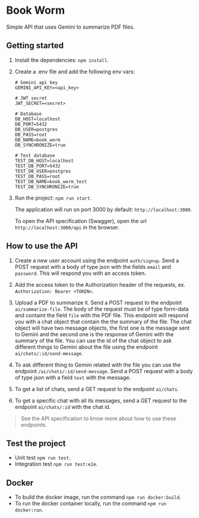 # Book Worm

Simple API that uses Gemini to summarize PDF files.

## Getting started

1. Install the dependencies: `npm install`.

2. Create a .env file and add the following env vars:

    ```
    # Gemini api key
    GEMINI_API_KEY=<api_key>

    # JWT secret
    JWT_SECRET=<secret>

    # Database
    DB_HOST=localhost
    DB_PORT=5432
    DB_USER=postgres
    DB_PASS=root
    DB_NAME=book_worm
    DB_SYNCHRONIZE=true

    # Test database
    TEST_DB_HOST=localhost
    TEST_DB_PORT=5432
    TEST_DB_USER=postgres
    TEST_DB_PASS=root
    TEST_DB_NAME=book_worm_test
    TEST_DB_SYNCHRONIZE=true
    ```
3. Run the project: `npm run start`.

    The application will run on port 3000 by default: `http://localhost:3000`.

    To open the API specification (Swagger), open the url `http://localhost:3000/api` in the browser.

## How to use the API

1. Create a new user account using the endpoint `auth/signup`. Send a POST request with a body of type json with the fields `email` and `password`. This will respond you with an access token.

2. Add the access token to the Authorization header of the requests, ex. `Authorization: Bearer <TOKEN>`.

3. Upload a PDF to summarize it. Send a POST request to the endpoint `ai/summarize-file`. The body of the request must be of type form-data and containt the field `file` with the PDF file. This endpoint will respond you with a chat object that contain the the summary of the file. The chat object will have two message objects, the first one is the message sent to Gemini and the second one is the response of Gemini with the summary of the file. You can use the id of the chat object to ask different things to Gemini about the file using the endpoint `ai/chats/:id/send-message`.

4. To ask different thing to Gemini related with the file you can use the endpoint `/ai/chats/:id/send-message`. Send a POST request with a body of type json with a field `text` with the message.

5. To get a list of chats, send a GET request to the endpoint `ai/chats`.

6. To get a specific chat with all its messages, send a GET request to the endpoint `ai/chats/:id` with the chat id.

> See the API specification to know more about how to use these endpoints.

## Test the project

- Unit test `npm run test`.
- Integration test `npm run test:e2e`.


## Docker

- To build the docker image, run the command `npm run docker:build`.
- To run the docker container locally, run the command `npm run docker:run`.
